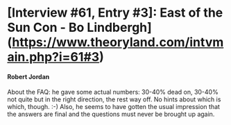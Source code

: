 # [Interview #61, Entry #3]: East of the Sun Con - Bo Lindbergh](https://www.theoryland.com/intvmain.php?i=61#3)

#### Robert Jordan

About the FAQ: he gave some actual numbers: 30-40% dead on, 30-40% not quite but in the right direction, the rest way off. No hints about which is which, though. :-) Also, he seems to have gotten the usual impression that the answers are final and the questions must never be brought up again.

